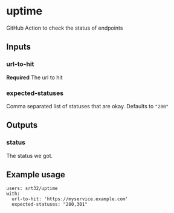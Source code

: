 # uptime

GitHub Action to check the status of endpoints

## Inputs

### url-to-hit

**Required** The url to hit

### expected-statuses

Comma separated list of statuses that are okay. Defaults to `"200"`

## Outputs

### status

The status we got.

## Example usage

```
users: srt32/uptime
with:
  url-to-hit: 'https://myservice.example.com'
  expected-statuses: "200,301"
```
